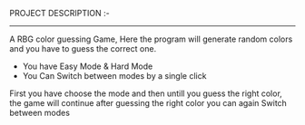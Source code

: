 PROJECT DESCRIPTION :-
<hr>
<p>
A RBG color guessing Game,
Here the program will generate random colors and you have to guess the correct one.
</p>
<ul>
<li>You have Easy Mode & Hard Mode</li>
<li>You Can Switch between modes by a single click </li>
</ul>
<p>First you have choose the mode and then untill you guess the right color, the game will continue after guessing the right color you can 
again Switch between modes</p>
